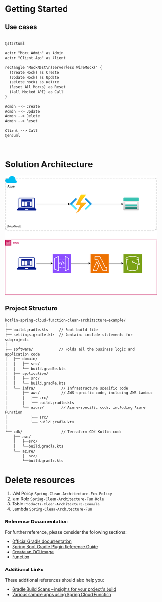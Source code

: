 # Getting Started

## Use cases
```plantuml

@startuml

actor "Mock Admin" as Admin
actor "Client App" as Client

rectangle "MockNest\n(Serverless WireMock)" {
  (Create Mock) as Create
  (Update Mock) as Update
  (Delete Mock) as Delete
  (Reset All Mocks) as Reset
  (Call Mocked API) as Call
}

Admin --> Create
Admin --> Update
Admin --> Delete
Admin --> Reset

Client --> Call
@enduml



```

# Solution Architecture
![MockNest.png](docs/MockNest.png)

## Project Structure

```
kotlin-spring-cloud-function-clean-architecture-example/
│
├── build.gradle.kts     // Root build file
├── settings.gradle.kts  // Contains include statements for subprojects
│
├── software/            // Holds all the business logic and application code
│   ├── domain/
│   │   ├── src/
│   │   └── build.gradle.kts
│   ├── application/
│   │   ├── src/
│   │   └── build.gradle.kts
│   └── infra/            // Infrastructure specific code
│       ├── aws/          // AWS-specific code, including AWS Lambda
│       │   ├── src/
│       │   └── build.gradle.kts
│       └── azure/        // Azure-specific code, including Azure Function
│           ├── src/
│           └── build.gradle.kts
│
└── cdk/                  // Terraform CDK Kotlin code
    ├── aws/
    │   ├──src/
    │   └──build.gradle.kts
    └── azure/
        ├──src/
        └──build.gradle.kts

```
# Delete resources
1. IAM Policy `Spring-Clean-Architecture-Fun-Policy`
2. Iam Role `Spring-Clean-Architecture-Fun-Role`
3. Table `Products-Clean-Architecture-Example`
4. Lambda `Spring-Clean-Architecture-Fun`


### Reference Documentation

For further reference, please consider the following sections:

* [Official Gradle documentation](https://docs.gradle.org)
* [Spring Boot Gradle Plugin Reference Guide](https://docs.spring.io/spring-boot/docs/3.1.4/gradle-plugin/reference/html/)
* [Create an OCI image](https://docs.spring.io/spring-boot/docs/3.1.4/gradle-plugin/reference/html/#build-image)
* [Function](https://docs.spring.io/spring-cloud-function/docs/current/reference/html/spring-cloud-function.html)

### Additional Links

These additional references should also help you:

* [Gradle Build Scans – insights for your project's build](https://scans.gradle.com#gradle)
* [Various sample apps using Spring Cloud Function](https://github.com/spring-cloud/spring-cloud-function/tree/main/spring-cloud-function-samples)

